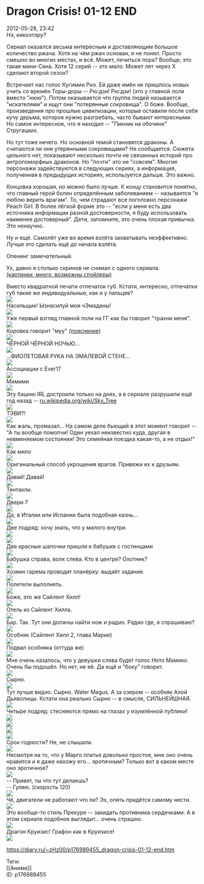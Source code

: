 Dragon Crisis! 01-12 END
=========================

   
 2012-05-28, 23:42   
   *Нэ, кикоэтэру?*    
   
 Сериал оказался весьма интересным и доставляющим большое количество ржача. Хотя на чём ржач основан, я не понял. Просто смешно во многих местах, и всё. Может, лечиться пора? Вообще, это такая мини-Сяна. Хотя 12 серий -- это мало. Может лет через Х сделают второй сезон?   
   
 Встречает нас голос Кугимии Риэ. Ей даже имён не пришлось новых учить со времён Торы-доры -- Рю:дзи! Рю:дзи! (это у главной лоли вместо "нюю"). Потом оказывается что группа людей называется "искателями" и ищут они "потерянные сокровища". О боже. Вообще, произведения про прошлые цивилизации, которые оставили после себя кучу дерьма, которое нужно разгребать, часто бывают интересными. Но самое интересное, что я находил -- "Пикник на обочине" Стругацких.   
   
 Но тут тоже ничего. Но основной темой становятся драконы. А считаются ли они утерянными сокровищами? Не сообщается. Сюжета цельного нет, показывают несколько почти не связанных историй про антропоморфных драконов. Но "почти" это не "совсем". Многие персонажи задействуются в следующих сериях, а информация, полученная в предыдущих историях, используется дальше. Это важно.   
   
 Концовка хорошая, но можно было лучше. К концу становится понятно, что главный герой болен определённым заболеванием -- называется "я люблю верить врагам". То, чем страдают все поголовно персонажи Peach Girl. В более лёгкой форме это -- "если у меня есть два источника информации разной достоверности, я буду использовать наименее достоверный". Дети, запомните, это очень плохая привычка. Это ненаучно.   
   
 Ну и ещё. Самолёт уже во время взлёта захватывать неэффективно. Лучше это сделать ещё  *до*  начала взлёта.   
   
 Опенинг замечательный.   
   
 Ух, давно я столько скринов не снимал с одного сериала.   
  [(картинки, много, возможны спойлеры)](https://zHz00.diary.ru/p176989455.htm?index=1#linkmore176989455m1)      
    
 Вместо квадратной печати отпечаток губ. Кстати, интересно, отпечатки губ такие же индивидуальные, как и у пальцев?   
  [![](http://s019.radikal.ru/i615/1205/b7/cedb74e6c556t.jpg)](http://radikal.ru/F/s019.radikal.ru/i615/1205/b7/cedb74e6c556.png.html)    
 Насильщик! Ызнасилуй мои чЭмаданы!   
  [![](http://s019.radikal.ru/i623/1205/ad/2d1d58e28295t.jpg)](http://radikal.ru/F/s019.radikal.ru/i623/1205/ad/2d1d58e28295.png.html)    
 Уже первый взгляд главной лоли на ГГ как бы говорит "трахни меня".   
  [![](http://i082.radikal.ru/1205/cc/65031199b611t.jpg)](http://radikal.ru/F/i082.radikal.ru/1205/cc/65031199b611.png.html)    
 Коровка говорит "муу"  [(пояснение)](http://gelbooru.com/index.php?page=post&s=view&id=951090)    
  [![](http://s019.radikal.ru/i608/1205/b5/22055c7e49bct.jpg)](http://radikal.ru/F/s019.radikal.ru/i608/1205/b5/22055c7e49bc.png.html)    
 ЧЁРНОЙ ЧЁРНОЙ НОЧЬЮ...   
  [![](http://s019.radikal.ru/i608/1205/bb/6472f2d1ba4ct.jpg)](http://radikal.ru/F/s019.radikal.ru/i608/1205/bb/6472f2d1ba4c.png.html)    
 ...ФИОЛЕТОВАЯ РУКА НА ЭМАЛЕВОЙ СТЕНЕ...   
  [![](http://s019.radikal.ru/i616/1205/20/55e5acbad629t.jpg)](http://radikal.ru/F/s019.radikal.ru/i616/1205/20/55e5acbad629.png.html)    
 Ассоциации с Ever17   
  [![](http://s019.radikal.ru/i608/1205/3f/c321f37a89b6t.jpg)](http://radikal.ru/F/s019.radikal.ru/i608/1205/3f/c321f37a89b6.png.html)    
 Мимими   
  [![](http://s53.radikal.ru/i139/1205/e1/f93a46923b10t.jpg)](http://radikal.ru/F/s53.radikal.ru/i139/1205/e1/f93a46923b10.png.html)    
 Эту башню IRL достроили только на днях, а в сериале разрушили ещё год назад --  [ru.wikipedia.org/wiki/Sky\_Tree](https://ru.wikipedia.org/wiki/Sky_Tree)    
  [![](http://s019.radikal.ru/i630/1205/9f/b1efb4041b2bt.jpg)](http://radikal.ru/F/s019.radikal.ru/i630/1205/9f/b1efb4041b2b.png.html)    
 ТЭВИ?!   
  [![](http://s019.radikal.ru/i622/1205/29/675136cbbfcct.jpg)](http://radikal.ru/F/s019.radikal.ru/i622/1205/29/675136cbbfcc.png.html)    
 Как жаль, промазал... На самом деле бьющий в этот момент говорит -- "А ты вообще помолчи! Один уехал неизвестно куда, другая в невменяемом состоянии! Это семейная поездка какая-то, а не отдых!"   
  [![](http://i020.radikal.ru/1205/ca/597a2e2c5460t.jpg)](http://radikal.ru/F/i020.radikal.ru/1205/ca/597a2e2c5460.png.html)    
 Как мило   
  [![](http://s019.radikal.ru/i627/1205/9b/0d8d906a508ct.jpg)](http://radikal.ru/F/s019.radikal.ru/i627/1205/9b/0d8d906a508c.png.html)    
 Оригинальный способ укрощения врагов. Привяжи их к друзьям.   
  [![](http://s019.radikal.ru/i620/1205/88/a2697576d691t.jpg)](http://radikal.ru/F/s019.radikal.ru/i620/1205/88/a2697576d691.png.html)    
 Давай! Давай!   
  [![](http://s019.radikal.ru/i610/1205/9f/93e1f589f07ft.jpg)](http://radikal.ru/F/s019.radikal.ru/i610/1205/9f/93e1f589f07f.png.html)    
 Тентакли.   
  [![](http://i080.radikal.ru/1205/ff/3f76ad1c8c21t.jpg)](http://radikal.ru/F/i080.radikal.ru/1205/ff/3f76ad1c8c21.png.html)    
 Двери 7   
  [![](http://s55.radikal.ru/i147/1205/0e/b51c9ce5acebt.jpg)](http://radikal.ru/F/s55.radikal.ru/i147/1205/0e/b51c9ce5aceb.png.html)    
 Да, в Италии или Испании была подобная казнь...   
  [![](http://s019.radikal.ru/i627/1205/14/fb6bba37c778t.jpg)](http://radikal.ru/F/s019.radikal.ru/i627/1205/14/fb6bba37c778.png.html)    
 Две подряд: хочу знать, что у милого внутри.   
  [![](http://s017.radikal.ru/i429/1205/b4/264cbcc8d853t.jpg)](http://radikal.ru/F/s017.radikal.ru/i429/1205/b4/264cbcc8d853.png.html)    
  [![](http://s019.radikal.ru/i633/1205/20/5d3572ec83eat.jpg)](http://radikal.ru/F/s019.radikal.ru/i633/1205/20/5d3572ec83ea.png.html)    
 Две красные шапочки пришли к бабушке с гостинцами   
  [![](http://s47.radikal.ru/i118/1205/1e/09298cf141b3t.jpg)](http://radikal.ru/F/s47.radikal.ru/i118/1205/1e/09298cf141b3.png.html)    
 Бабушка справа, волк слева. Кто в центре? Охотник?   
  [![](http://i052.radikal.ru/1205/49/18737e48cb1et.jpg)](http://radikal.ru/F/i052.radikal.ru/1205/49/18737e48cb1e.png.html)    
 Хозяин гарема проводит планёрку: выдаёт задание.   
  [![](http://s019.radikal.ru/i643/1205/74/43822a7ef413t.jpg)](http://radikal.ru/F/s019.radikal.ru/i643/1205/74/43822a7ef413.png.html)    
 Полетели выполнять.   
  [![](http://s019.radikal.ru/i615/1205/7f/a098dd6a80c1t.jpg)](http://radikal.ru/F/s019.radikal.ru/i615/1205/7f/a098dd6a80c1.png.html)    
 Боже, это же Сайлент Хилл!   
  [![](http://s57.radikal.ru/i155/1205/20/14e4a1069db5t.jpg)](http://radikal.ru/F/s57.radikal.ru/i155/1205/20/14e4a1069db5.png.html)    
 Отель из Сайлент Хилла.   
  [![](http://s019.radikal.ru/i606/1205/5e/1da3fee23fd3t.jpg)](http://radikal.ru/F/s019.radikal.ru/i606/1205/5e/1da3fee23fd3.png.html)    
 Бар. Так. Тут они должны найти нож и радио. Радио где, я спрашиваю?   
  [![](http://s50.radikal.ru/i127/1205/66/a784ceed8386t.jpg)](http://radikal.ru/F/s50.radikal.ru/i127/1205/66/a784ceed8386.png.html)    
 Особняк (Сайлент Хилл 2, глава Марии)   
  [![](http://s019.radikal.ru/i644/1205/61/e24b447a4ccet.jpg)](http://radikal.ru/F/s019.radikal.ru/i644/1205/61/e24b447a4cce.png.html)    
 Подвал особняка (оттуда же)   
  [![](http://s011.radikal.ru/i316/1205/79/1352dd73bafet.jpg)](http://radikal.ru/F/s011.radikal.ru/i316/1205/79/1352dd73bafe.png.html)    
 Мне очень казалось, что у девушки слева будет голос Ното Мамико. Очень бы подошёл. Но нет, не её. Да ещё и "боку" говорит.   
  [![](http://s019.radikal.ru/i631/1205/77/98e77db93fcat.jpg)](http://radikal.ru/F/s019.radikal.ru/i631/1205/77/98e77db93fca.png.html)    
 Сырно.   
  [![](http://s019.radikal.ru/i632/1205/fb/1273efccf85et.jpg)](http://radikal.ru/F/s019.radikal.ru/i632/1205/fb/1273efccf85e.png.html)    
 Тут лучше видно. Сырно. Water Magus. А за озером -- особняк Алой Дьяволицы. Кстати она реально Сырно -- в смысле, СИЛЬНЕЙШНАЯ.   
  [![](http://s019.radikal.ru/i614/1205/c5/2075ad4eb8edt.jpg)](http://radikal.ru/F/s019.radikal.ru/i614/1205/c5/2075ad4eb8ed.png.html)    
 Четыре подряд: стесняются прямо на глазах у изумлённой публики!   
  [![](http://s019.radikal.ru/i607/1205/b3/bc5baef7b1c9t.jpg)](http://radikal.ru/F/s019.radikal.ru/i607/1205/b3/bc5baef7b1c9.png.html)    
  [![](http://s019.radikal.ru/i641/1205/13/f218d8f0eed0t.jpg)](http://radikal.ru/F/s019.radikal.ru/i641/1205/13/f218d8f0eed0.png.html)    
  [![](http://s50.radikal.ru/i127/1205/f2/d3f45278439bt.jpg)](http://radikal.ru/F/s50.radikal.ru/i127/1205/f2/d3f45278439b.png.html)    
  [![](http://s019.radikal.ru/i628/1205/41/39abc3b61410t.jpg)](http://radikal.ru/F/s019.radikal.ru/i628/1205/41/39abc3b61410.png.html)    
 Срок годности? Не, не слышали.   
  [![](http://s019.radikal.ru/i633/1205/12/6f7f6d26a43ct.jpg)](http://radikal.ru/F/s019.radikal.ru/i633/1205/12/6f7f6d26a43c.png.html)    
 Несмотря на то, что у Марго платье довольно простое, мне оно очень нравится и я даже нахожу его... эротичным? Только вот в каком месте оно эротичное?   
  [![](http://s019.radikal.ru/i631/1205/34/3620a1d5e3d3t.jpg)](http://radikal.ru/F/s019.radikal.ru/i631/1205/34/3620a1d5e3d3.png.html)    
 -- Привет, ты что тут делаешь?   
 -- Гуляю. (скорость 120)   
  [![](http://s019.radikal.ru/i601/1205/d9/14fecd9861cbt.jpg)](http://radikal.ru/F/s019.radikal.ru/i601/1205/d9/14fecd9861cb.png.html)    
 Чё, двигатели не работают что ли? Эх, опять придётся самому нести.   
  [![](http://s019.radikal.ru/i630/1205/ff/6af3bfc03a3et.jpg)](http://radikal.ru/F/s019.radikal.ru/i630/1205/ff/6af3bfc03a3e.png.html)    
 Это вообще-то стиль Прекуре -- закидать противника сердечками. А в этом сериале подобное выглядит... очень страшно.   
  [![](http://s019.radikal.ru/i609/1205/04/83163cb624b5t.jpg)](http://radikal.ru/F/s019.radikal.ru/i609/1205/04/83163cb624b5.png.html)    
 Драгон Круизис! Графон как в Круизисе!   
  [![](http://s49.radikal.ru/i124/1205/75/27dd481ed804t.jpg)](http://radikal.ru/F/s49.radikal.ru/i124/1205/75/27dd481ed804.png.html)    
   
    
     
    
 <https://diary.ru/~zHz00/p176989455_dragon-crisis-01-12-end.htm>   
   
 Теги:   
 [[Аниме]]   
 ID: p176989455